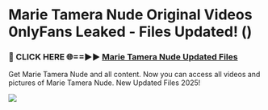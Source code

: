 # Marie Tamera Nude Original Videos 0nlyFans Leaked - Files Updated! ()

<h3>🔴 CLICK HERE 🌐==►► <a href="https://tinyurl.com/2p9ay9w9" rel="nofollow">Marie Tamera Nude Updated Files</a></h3>

Get Marie Tamera Nude and all content. Now you can access all videos and pictures of Marie Tamera Nude. New Updated Files 2025!

[![](https://i.imgur.com/KQgVmj3.gif)](https://tinyurl.com/2p9ay9w9)
